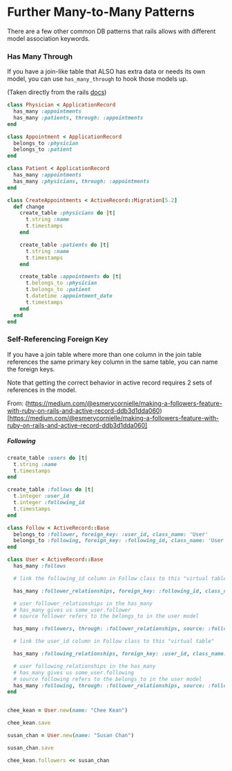 # Further Many-to-Many Patterns

There are a few other common DB patterns that rails allows with different model association keywords.


### Has Many Through
If you have a join-like table that ALSO has extra data or needs its own model, you can use `has_many_through` to hook those models up.

(Taken directly from the rails [docs](https://guides.rubyonrails.org/v5.2/association_basics.html#the-has-many-through-association))


```ruby
class Physician < ApplicationRecord
  has_many :appointments
  has_many :patients, through: :appointments
end

class Appointment < ApplicationRecord
  belongs_to :physician
  belongs_to :patient
end

class Patient < ApplicationRecord
  has_many :appointments
  has_many :physicians, through: :appointments
end
```

```ruby
class CreateAppointments < ActiveRecord::Migration[5.2]
  def change
    create_table :physicians do |t|
      t.string :name
      t.timestamps
    end

    create_table :patients do |t|
      t.string :name
      t.timestamps
    end

    create_table :appointments do |t|
      t.belongs_to :physician
      t.belongs_to :patient
      t.datetime :appointment_date
      t.timestamps
    end
  end
end
```

### Self-Referencing Foreign Key
If you have a join table where more than one column in the join table references the same primary key column in the same table, you can name the foreign keys.

Note that getting the correct behavior in active record requires 2 sets of references in the model.

From: (https://medium.com/@esmerycornielle/making-a-followers-feature-with-ruby-on-rails-and-active-record-ddb3d1dda060)[https://medium.com/@esmerycornielle/making-a-followers-feature-with-ruby-on-rails-and-active-record-ddb3d1dda060]


##### Following

```ruby
create_table :users do |t|
  t.string :name
  t.timestamps
end

create_table :follows do |t|
  t.integer :user_id
  t.integer :following_id
  t.timestamps
end
```

```ruby
class Follow < ActiveRecord::Base
  belongs_to :follower, foreign_key: :user_id, class_name: 'User'
  belongs_to :following, foreign_key: :following_id, class_name: 'User'
end
```

```ruby
class User < ActiveRecord::Base
  has_many :follows

  # link the following_id column in Follow class to this "virtual table"

  has_many :follower_relationships, foreign_key: :following_id, class_name: 'Follow'

  # user follower_relationships in the has_many
  # has_many gives us some_user.follower
  # source follower refers to the belongs_to in the user model

  has_many :followers, through: :follower_relationships, source: :follower

  # link the user_id column in Follow class to this "virtual table"

  has_many :following_relationships, foreign_key: :user_id, class_name: 'Follow'

  # user following_relationships in the has_many
  # has_many gives us some_user.following
  # source following refers to the belongs_to in the user model
  has_many :following, through: :follower_relationships, source: :following
end
```

```ruby

chee_kean = User.new(name: "Chee Kean")

chee_kean.save

susan_chan = User.new(name: "Susan Chan")

susan_chan.save

chee_kean.followers << susan_chan
```

